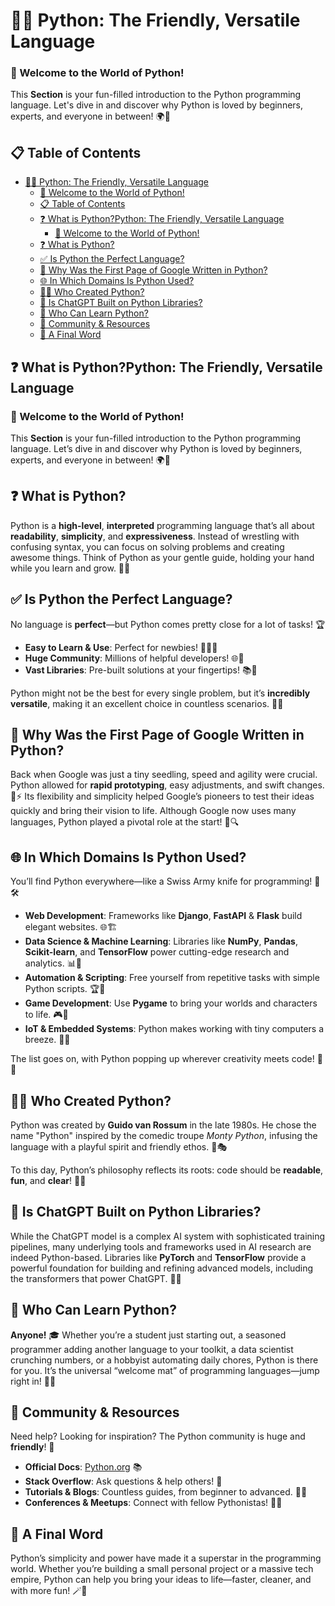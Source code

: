 # 🐍✨ Python: The Friendly, Versatile Language

### 🎉 Welcome to the World of Python!
This **Section** is your fun-filled introduction to the Python programming language. Let's dive in and discover why Python is loved by beginners, experts, and everyone in between! 🌍💖

## 📋 Table of Contents
- [🐍✨ Python: The Friendly, Versatile Language](#-python-the-friendly-versatile-language)
    - [🎉 Welcome to the World of Python!](#-welcome-to-the-world-of-python)
  - [📋 Table of Contents](#-table-of-contents)
  - [❓ What is Python?Python: The Friendly, Versatile Language](#-what-is-pythonpython-the-friendly-versatile-language)
    - [🎉 Welcome to the World of Python!](#-welcome-to-the-world-of-python-1)
  - [❓ What is Python?](#-what-is-python)
  - [✅ Is Python the Perfect Language?](#-is-python-the-perfect-language)
  - [🦸 Why Was the First Page of Google Written in Python?](#-why-was-the-first-page-of-google-written-in-python)
  - [🌐 In Which Domains Is Python Used?](#-in-which-domains-is-python-used)
  - [👨‍🚀 Who Created Python?](#-who-created-python)
  - [🤖 Is ChatGPT Built on Python Libraries?](#-is-chatgpt-built-on-python-libraries)
  - [🌱 Who Can Learn Python?](#-who-can-learn-python)
  - [🌈 Community \& Resources](#-community--resources)
  - [🎇 A Final Word](#-a-final-word)

## ❓ What is Python?Python: The Friendly, Versatile Language

### 🎉 Welcome to the World of Python!
This **Section** is your fun-filled introduction to the Python programming language. Let’s dive in and discover why Python is loved by beginners, experts, and everyone in between! 🌍💖

## ❓ What is Python?
Python is a **high-level**, **interpreted** programming language that’s all about **readability**, **simplicity**, and **expressiveness**. Instead of wrestling with confusing syntax, you can focus on solving problems and creating awesome things. Think of Python as your gentle guide, holding your hand while you learn and grow. 🧭✨

## ✅ Is Python the Perfect Language?
No language is **perfect**—but Python comes pretty close for a lot of tasks! 🏆  
- **Easy to Learn & Use**: Perfect for newbies! 🧒👩‍💻  
- **Huge Community**: Millions of helpful developers! 🌐💬  
- **Vast Libraries**: Pre-built solutions at your fingertips! 📚🔧

Python might not be the best for every single problem, but it’s **incredibly versatile**, making it an excellent choice in countless scenarios. 🔀💡

## 🦸 Why Was the First Page of Google Written in Python?
Back when Google was just a tiny seedling, speed and agility were crucial. Python allowed for **rapid prototyping**, easy adjustments, and swift changes. 🌱⚡ Its flexibility and simplicity helped Google’s pioneers to test their ideas quickly and bring their vision to life. Although Google now uses many languages, Python played a pivotal role at the start! 🥇🔍

## 🌐 In Which Domains Is Python Used?
You’ll find Python everywhere—like a Swiss Army knife for programming! 🦾🛠️
- **Web Development**: Frameworks like **Django**, **FastAPI** & **Flask** build elegant websites. 🌐🏗️
- **Data Science & Machine Learning**: Libraries like **NumPy**, **Pandas**, **Scikit-learn**, and **TensorFlow** power cutting-edge research and analytics. 📊🤖
- **Automation & Scripting**: Free yourself from repetitive tasks with simple Python scripts. 🏆💨
- **Game Development**: Use **Pygame** to bring your worlds and characters to life. 🎮💫
- **IoT & Embedded Systems**: Python makes working with tiny computers a breeze. 🤖🔌

The list goes on, with Python popping up wherever creativity meets code! 🎉🚀

## 👨‍🚀 Who Created Python?
Python was created by **Guido van Rossum** in the late 1980s. He chose the name "Python" inspired by the comedic troupe *Monty Python*, infusing the language with a playful spirit and friendly ethos. 🦜🎭 

To this day, Python’s philosophy reflects its roots: code should be **readable**, **fun**, and **clear**! 🦋🌈

## 🤖 Is ChatGPT Built on Python Libraries?
While the ChatGPT model is a complex AI system with sophisticated training pipelines, many underlying tools and frameworks used in AI research are indeed Python-based. Libraries like **PyTorch** and **TensorFlow** provide a powerful foundation for building and refining advanced models, including the transformers that power ChatGPT. 🧠🔮

## 🌱 Who Can Learn Python?
**Anyone!** 🎓 Whether you’re a student just starting out, a seasoned programmer adding another language to your toolkit, a data scientist crunching numbers, or a hobbyist automating daily chores, Python is there for you. It’s the universal “welcome mat” of programming languages—jump right in! 👏🌈

## 🌈 Community & Resources
Need help? Looking for inspiration? The Python community is huge and **friendly**! 🫶
- **Official Docs**: [Python.org](https://www.python.org/doc/) 📚  
- **Stack Overflow**: Ask questions & help others! 💬  
- **Tutorials & Blogs**: Countless guides, from beginner to advanced. 📖✨  
- **Conferences & Meetups**: Connect with fellow Pythonistas! 🎉🤝

## 🎇 A Final Word
Python’s simplicity and power have made it a superstar in the programming world. Whether you’re building a small personal project or a massive tech empire, Python can help you bring your ideas to life—faster, cleaner, and with more fun! 🪄🚀
